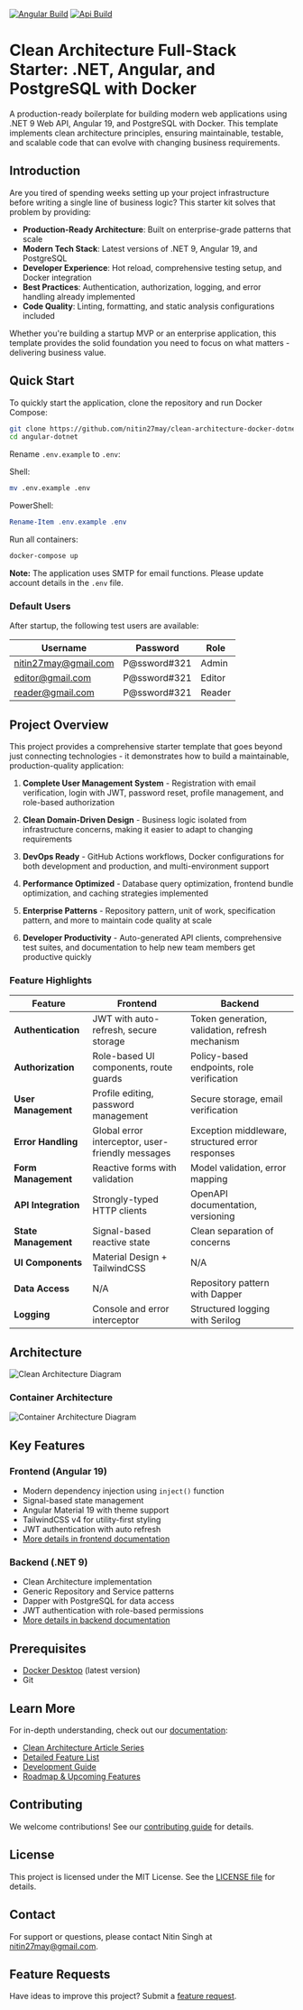 [![Angular Build](https://github.com/nitin27may/clean-architecture-docker-dotnet-angular/actions/workflows/angular-build.yml/badge.svg)](https://github.com/nitin27may/clean-architecture-docker-dotnet-angular/actions/workflows/angular-build.yml)
[![Api Build](https://github.com/nitin27may/clean-architecture-docker-dotnet-angular/actions/workflows/api-build.yml/badge.svg)](https://github.com/nitin27may/clean-architecture-docker-dotnet-angular/actions/workflows/api-build.yml)

# Clean Architecture Full-Stack Starter: .NET, Angular, and PostgreSQL with Docker

A production-ready boilerplate for building modern web applications using .NET 9 Web API, Angular 19, and PostgreSQL with Docker. This template implements clean architecture principles, ensuring maintainable, testable, and scalable code that can evolve with changing business requirements.

## Introduction

Are you tired of spending weeks setting up your project infrastructure before writing a single line of business logic? This starter kit solves that problem by providing:

- **Production-Ready Architecture**: Built on enterprise-grade patterns that scale
- **Modern Tech Stack**: Latest versions of .NET 9, Angular 19, and PostgreSQL
- **Developer Experience**: Hot reload, comprehensive testing setup, and Docker integration
- **Best Practices**: Authentication, authorization, logging, and error handling already implemented
- **Code Quality**: Linting, formatting, and static analysis configurations included

Whether you're building a startup MVP or an enterprise application, this template provides the solid foundation you need to focus on what matters - delivering business value.

## Quick Start

To quickly start the application, clone the repository and run Docker Compose:

```bash
git clone https://github.com/nitin27may/clean-architecture-docker-dotnet-angular.git angular-dotnet
cd angular-dotnet 
```

Rename `.env.example` to `.env`:

Shell:
```bash
mv .env.example .env
```

PowerShell:
```powershell
Rename-Item .env.example .env
```

Run all containers: 
```bash
docker-compose up
```

**Note:** The application uses SMTP for email functions. Please update account details in the `.env` file.

### Default Users

After startup, the following test users are available:
 
| Username             | Password      | Role    |
|----------------------|---------------|---------|
| nitin27may@gmail.com | P@ssword#321  | Admin   |
| editor@gmail.com     | P@ssword#321  | Editor  |
| reader@gmail.com     | P@ssword#321  | Reader  |

## Project Overview

This project provides a comprehensive starter template that goes beyond just connecting technologies - it demonstrates how to build a maintainable, production-quality application:

1. **Complete User Management System** - Registration with email verification, login with JWT, password reset, profile management, and role-based authorization
   
2. **Clean Domain-Driven Design** - Business logic isolated from infrastructure concerns, making it easier to adapt to changing requirements

3. **DevOps Ready** - GitHub Actions workflows, Docker configurations for both development and production, and multi-environment support

4. **Performance Optimized** - Database query optimization, frontend bundle optimization, and caching strategies implemented

5. **Enterprise Patterns** - Repository pattern, unit of work, specification pattern, and more to maintain code quality at scale

6. **Developer Productivity** - Auto-generated API clients, comprehensive test suites, and documentation to help new team members get productive quickly

### Feature Highlights

| Feature | Frontend | Backend |
|---------|----------|---------|
| **Authentication** | JWT with auto-refresh, secure storage | Token generation, validation, refresh mechanism |
| **Authorization** | Role-based UI components, route guards | Policy-based endpoints, role verification |
| **User Management** | Profile editing, password management | Secure storage, email verification |
| **Error Handling** | Global error interceptor, user-friendly messages | Exception middleware, structured error responses |
| **Form Management** | Reactive forms with validation | Model validation, error mapping |
| **API Integration** | Strongly-typed HTTP clients | OpenAPI documentation, versioning |
| **State Management** | Signal-based reactive state | Clean separation of concerns |
| **UI Components** | Material Design + TailwindCSS | N/A |
| **Data Access** | N/A | Repository pattern with Dapper |
| **Logging** | Console and error interceptor | Structured logging with Serilog |

## Architecture

![Clean Architecture Diagram](docs/CleanArchitecture.png)

### Container Architecture

![Container Architecture Diagram](docs/architecture.png)

## Key Features

### Frontend (Angular 19)
- Modern dependency injection using `inject()` function
- Signal-based state management
- Angular Material 19 with theme support
- TailwindCSS v4 for utility-first styling
- JWT authentication with auto refresh
- [More details in frontend documentation](./docs/frontend.md)

### Backend (.NET 9)
- Clean Architecture implementation
- Generic Repository and Service patterns
- Dapper with PostgreSQL for data access
- JWT authentication with role-based permissions
- [More details in backend documentation](./docs/backend.md)

## Prerequisites

- [Docker Desktop](https://www.docker.com/products/docker-desktop) (latest version)
- Git

## Learn More

For in-depth understanding, check out our [documentation](./docs/):
- [Clean Architecture Article Series](./docs/architecture-series.md)
- [Detailed Feature List](./docs/features.md)
- [Development Guide](./docs/development-guide.md)
- [Roadmap & Upcoming Features](./docs/roadmap.md)

## Contributing

We welcome contributions! See our [contributing guide](./CONTRIBUTING.md) for details.

## License

This project is licensed under the MIT License. See the [LICENSE file](LICENSE) for details.

## Contact

For support or questions, please contact Nitin Singh at nitin27may@gmail.com.

## Feature Requests

Have ideas to improve this project? Submit a [feature request](https://github.com/nitin27may/clean-architecture-docker-dotnet-angular/issues/new?assignees=&labels=&projects=&template=feature_request.md&title=).


